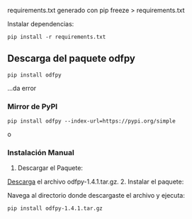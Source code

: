 requirements.txt generado con pip freeze > requirements.txt

Instalar dependencias:
```
pip install -r requirements.txt
```

## Descarga del paquete odfpy
```
pip install odfpy
```
...da error

### Mirror de PyPI
```
pip install odfpy --index-url=https://pypi.org/simple
```
o
### Instalación Manual
1. Descargar el Paquete:

[Descarga](https://pypi.org/project/odfpy/#files) el archivo odfpy-1.4.1.tar.gz.
2. Instalar el paquete:

Navega al directorio donde descargaste el archivo y ejecuta:
```
pip install odfpy-1.4.1.tar.gz
```

